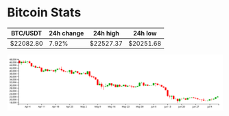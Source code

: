 # Bitcoin Stats

BTC/USDT|24h change|24h high|24h low|
|---|---|---|---|
|$22082.80|7.92%|$22527.37|$20251.68|

<img src="./chart.svg">
